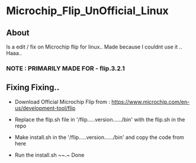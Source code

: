 # Microchip_Flip_UnOfficial_Linux

## About
Is a edit / fix on Microchip flip for linux..
Made because I couldnt use it .. Haaa..

### NOTE : PRIMARILY MADE FOR - flip.3.2.1

## Fixing Fixing..

- Download Official Microchip Flip from : https://www.microchip.com/en-us/development-tool/flip

- Replace the flip.sh file in '/flip.....version....../bin' with the flip.sh in the repo

- Make install.sh in the '/flip.....version....../bin' and copy the code from here

- Run the install.sh ~~.~ Done
